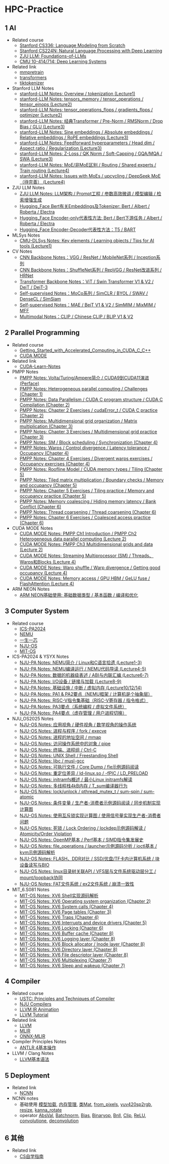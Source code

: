# HPC-Practice

## 1 AI 

- Related course
  - [Stanford CS336: Language Modeling from Scratch](https://stanford-cs336.github.io/spring2025/)
  - [Stanford CS224N: Natural Language Processing with Deep Learning](http://web.stanford.edu/class/cs224n/index.html)
  - [ZJU LLM: Foundations-of-LLMs](https://github.com/ZJU-LLMs/Foundations-of-LLMs)
  - [CMU 10-414/714: Deep Learning Systems](https://dlsyscourse.org/)
- Related link
  - [mmpretrain](https://github.com/open-mmlab/mmpretrain/tree/main)
  - [transformers](https://github.com/huggingface/transformers)
  - [tiktokenizer](https://tiktokenizer.vercel.app)
- Stanford LLM Notes
  - [stanford-LLM Notes: Overview / tokenization (Lecture1)](./course/AI/CS336/stanford_LLM_notes_01_Overview_tokenization.md)
  - [stanford-LLM Notes: tensors_memory / tensor_operations / tensor_einops (Lecture2)](./course/AI/CS336/stanford_LLM_notes_02_PyTorch_resource_accounting_Part_1.md)
  - [stanford-LLM Notes: tensor_operations_flops / gradients_flops / optimizer (Lecture2)](./course/AI/CS336/stanford_LLM_notes_02_PyTorch_resource_accounting_Part_2.md)
  - [stanford-LLM Notes: 经典Transformer / Pre-Norm / RMSNorm / Drop Bias / GLU (Lecture3)](./course/AI/CS336/stanford_LLM_notes_03_Architectures_hyperparameters_Part_1.md)
  - [stanford-LLM Notes: Sine embeddings / Absolute embeddings / Relative embeddings / RoPE embeddings (Lecture3)](./course/AI/CS336/stanford_LLM_notes_03_Architectures_hyperparameters_Part_2.md)
  - [stanford-LLM Notes: Feedforward hyperparameters / Head dim / Aspect ratio / Regularization (Lecture3)](./course/AI/CS336/stanford_LLM_notes_03_Architectures_hyperparameters_Part_3.md)
  - [stanford-LLM Notes: Z-Loss / QK Norm / Soft-Capping / GQA/MQA / SWA (Lecture3)](./course/AI/CS336/stanford_LLM_notes_03_Architectures_hyperparameters_Part_4.md)
  - [stanford-LLM Notes: MoE/非MoE区别 / Routing / Shared experts / Train routing (Lecture4)](./course/AI/CS336/stanford_LLM_notes_04_Mixture_of_expert_Part_1.md)
  - [stanford-LLM Notes: Issues with MoEs / upcycling / DeepSeek MoE（待完善） (Lecture4)](./course/AI/CS336/stanford_LLM_notes_04_Mixture_of_expert_Part_2.md)
- ZJU LLM Notes
  - [ZJU LLM Notes: LLM架构 / Prompt工程 / 参数高效微调 / 模型编辑 / 检索增强生成](./course/AI/ZJU_LLM/LLM_notes_01_LLM基础.md)
  - [Hugging_Face Bert有关Embeddings及Tokenizer: Bert / Albert / Roberta / Electra](./course/AI/ZJU_LLM/LLM_notes_02_Hugging_Face_Bert有关Embeddings及Tokenizer.md)
  - [Hugging_Face Encoder-only代表性方法: Bert / Bert下游任务 / Albert / Roberta / Electra](./course/AI/ZJU_LLM/LLM_notes_03_Hugging_Face_Bert有关模型架构.md)
  - [Hugging_Face Encoder-Decoder代表性方法：T5 / BART](./course/AI/ZJU_LLM/LLM_notes_04_Hugging_Face_T5_BART.md)
- MLSys Notes
  - [CMU-DLSys Notes: Key elements / Learning objects / Tips for AI tools (Lecture1)](./course/AI/CMU_10-414-714/CMU-DLSys_notes_01_Introduction_Logistics.md)
- CV Notes
  - [CNN Backbone Notes：VGG / ResNet / MobileNet系列 / Inception系列](./course/AI/CV/CV_notes_01_经典CNN_Backbone.md)
  - [CNN Backbone Notes：ShuffleNet系列 / RepVGG / ResNet改进系列 / HRNet](./course/AI/CV/CV_notes_02_经典CNN_Backbone.md)
  - [Transformer Backbone Notes：ViT / Swin Transformer V1 & V2 / DeiT / DeiT-3](./course/AI/CV/CV_notes_03_经典Transformer_Backbone.md)
  - [Self-supervised Notes：MoCo系列 / SimCLR / BYOL / SWAV / DenseCL / SimSiam](./course/AI/CV/CV_notes_04_经典对比学习自监督算法.md)
  - [Self-supervised Notes：MAE / BeiT V1 & V2 / SimMIM / MixMIM / MFF](./course/AI/CV/CV_notes_05_经典MIM自监督算法.md)
  - [Multimodal Notes：CLIP / Chinese CLIP / BLIP V1 & V2](./course/AI/CV/CV_notes_06_经典多模态自监督算法.md)

## 2 Parallel Programming

- Related course
  - [Getting_Started_with_Accelerated_Computing_in_CUDA_C_C++](https://learn.nvidia.com/courses/course-detail?course_id=course-v1:DLI+C-AC-01+V1/)
  - [CUDA MODE](https://github.com/gpu-mode/lectures)
- Related link
  - [CUDA-Learn-Notes](https://github.com/DefTruth/cuda-learn-notes)
- PMPP Notes 
  - [PMPP Notes: Volta/Turing/Ampere简介 / CUDA9到CUDA11演进 (Perface)](./course/CUDA/PMPP/PMPP_notes_01_Perface.md)
  - [PMPP Notes: Heterogeneous parallel computing / Challenges (Chapter 1)](./course/CUDA/PMPP/PMPP_notes_02_Introduce.md)
  - [PMPP Notes: Data Parallelism / CUDA C program structure / CUDA C Compilation (Chapter 2)](./course/CUDA/PMPP/PMPP_notes_03_Heterogeneous_data_parallel_computing.md)
  - [PMPP Notes: Chapter 2 Exercises / cudaError_t / CUDA C practice (Chapter 2)](./course/CUDA/PMPP/PMPP_notes_03_chapter_2_exercise.md)
  - [PMPP Notes: Multidimensional grid organization / Matrix multiplication (Chapter 3)](./course/CUDA/PMPP/PMPP_notes_04_Multidimensional_grids_and_data.md)
  - [PMPP Notes: Chapter 3 Exercises / Multidimensional grid practice (Chapter 3)](./course/CUDA/PMPP/PMPP_notes_04_chapter_3_exercise.md)
  - [PMPP Notes: SM / Block scheduling / Synchronization (Chapter 4)](./course/CUDA/PMPP/PMPP_notes_05_Architecture_of_a_modern_GPU.md)
  - [PMPP Notes: Warps / Control divergence / Latency tolerance / Occupancy (Chapter 4)](./course/CUDA/PMPP/PMPP_notes_05_Warps_and_SIMD_hardware.md)
  - [PMPP Notes: Chapter 4 Exercises / Divergent warps exercises / Occupancy exercises (Chapter 4)](./course/CUDA/PMPP/PMPP_notes_05_chapter_4_exercise.md)
  - [PMPP Notes: Roofline Model / CUDA memory types / Tiling (Chapter 5)](./course/CUDA/PMPP/PMPP_notes_06_Memory_architecture.md)
  - [PMPP Notes: Tiled matrix multiplication / Boundary checks / Memory and occupancy (Chapter 5)](./course/CUDA/PMPP/PMPP_notes_06_Tiled_matrix_multiplication.md)
  - [PMPP Notes: Chapter 5 Exercises / Tiling practice / Memory and occupancy practice (Chapter 5)](./course/CUDA/PMPP/PMPP_notes_06_chapter_5_exercise.md)
  - [PMPP Notes: Memory coalescing / Hiding memory latency / Bank Conflict (Chapter 6)](./course/CUDA/PMPP/PMPP_notes_07_Memory_coalescing.md)
  - [PMPP Notes: Thread coarsening / Thread coarsening (Chapter 6)](./course/CUDA/PMPP/PMPP_notes_07_Thread_coarsening.md)
  - [PMPP Notes: Chapter 6 Exercises / Coalesced access practice (Chapter 6)](./course/CUDA/PMPP/PMPP_notes_07_chapter_6_exercise.md)
- CUDA MODE Notes
  - [CUDA MODE Notes: PMPP Ch1 Introduction / PMPP Ch2 Heterogeneous data parallel computing (Lecture 2)](./course/CUDA/CUDA_MODE/CUDA_MODE_notes_01_PMPP_Ch1-2.md) 
  - [CUDA MODE Notes: PMPP Ch3 Multidimensional grids and data (Lecture 2)](./course/CUDA/CUDA_MODE/CUDA_MODE_notes_01_PMPP_Ch3.md) 
  - [CUDA MODE Notes: Streaming Multiprocessor (SM) / ​Threads、Warps和Blocks (Lecture 4)](./course/CUDA/CUDA_MODE/CUDA_MODE_notes_02_PMPP_Ch4_Part1.md) 
  - [CUDA MODE Notes: Warp shuffle / Warp divergence / Getting good occupancy (Lecture 4)](./course/CUDA/CUDA_MODE/CUDA_MODE_notes_02_PMPP_Ch4_Part2.md) 
  - [CUDA MODE Notes: Memory access / GPU HBM / GeLU fuse / FlashAttention (Lecture 4)](./course/CUDA/CUDA_MODE/CUDA_MODE_notes_02_PMPP_Ch5.md) 
- ARM NEON Notes
  - [ARM NEON基础使用: 基础数据类型 / 基本函数 / 编译和优化](./course/ARM/notes/ARM_NEON_notes_01_NEON基本操作.md)

## 3 Computer System 
  
- Related course
  - [ICS-PA2024](http://www.why.ink:8080/ICS/2024/Main_Page)
  - [NEMU](https://ysyx.oscc.cc/docs/ics-pa/)
  - [一生一芯](https://ysyx.oscc.cc/)
  - [NJU-OS](https://jyywiki.cn/OS/2025/)
  - [MIT-OS](https://pdos.csail.mit.edu/6.828/2024/index.html)
- ICS-PA2024 & YSYX Notes
  - [NJU-PA Notes: NEMU简介 / Linux和C语言拾遗 (Lecture1-3)](./course/Computer_System/notes/PA_ICS2024_notes_01_NEMU简介_Linux和C语言拾遗.md)
  - [NJU-PA Notes: NEMU编译运行 / NEMU代码导读 (Lecture4-5)](./course/Computer_System/notes/PA_ICS2024_notes_02_NEMU编译运行_NEMU代码导读.md)
  - [NJU-PA Notes: 数据的机器级表述 / ABI与内联汇编 (Lecture6-7)](./course/Computer_System/notes/PA_ICS2024_notes_03_数据的机器级表述_ABI与内联汇编.md)
  - [NJU-PA Notes: I/O设备 / 链接与加载 (Lecture8-9)](./course/Computer_System/notes/PA_ICS2024_notes_04_IO设备_链接与加载.md)
  - [NJU-PA Notes: 基础设施 / 中断 / 虚拟内存 (Lecture10/12/14)](./course/Computer_System/notes/PA_ICS2024_notes_05_基础设施_中断_虚拟内存.md)
  - [NJU-PA Notes: PA1 & PA2要点（NEMU框架 / 计算机是个抽象层）](./course/Computer_System/notes/YSYX_notes_01_PA1&PA2要点.md)
  - [NJU-PA Notes: RISC-V指令集基础（RISC-V寄存器 / 指令格式）](./course/Computer_System/notes/YSYX_notes_02_RISCV指令集基础.md)
  - [NJU-PA Notes: PA3要点（系统编程 / 虚拟文件系统）](./course/Computer_System/notes/YSYX_notes_03_PA3要点.md)
  - [NJU-PA Notes: PA4要点（虚存管理 / 用户进程切换）](./course/Computer_System/notes/YSYX_notes_04_PA4要点.md)
- NJU_OS2025 Notes
  - [NJU-OS Notes: 应用视角 / 硬件视角 / 数学视角的操作系统](./course/OS/NJU_OS2025/NJU_OS_notes_01_绪论.md)
  - [NJU-OS Notes: 进程与程序 / fork / execve](./course/OS/NJU_OS2025/NJU_OS_notes_02_进程与程序.md)
  - [NJU-OS Notes: 进程的地址空间 / mmap](./course/OS/NJU_OS2025/NJU_OS_notes_03_进程的地址空间.md)
  - [NJU-OS Notes: 访问操作系统中的对象 / pipe](./course/OS/NJU_OS2025/NJU_OS_notes_04_访问操作系统中的对象.md)
  - [NJU-OS Notes: 终端、进程组 / Ctrl-C](./course/OS/NJU_OS2025/NJU_OS_notes_05_终端、进程组.md)
  - [NJU-OS Notes: UNIX Shell / Freestanding Shell](./course/OS/NJU_OS2025/NJU_OS_notes_06_UNIX_Shell.md)
  - [NJU-OS Notes: libc / musl-gcc](./course/OS/NJU_OS2025/NJU_OS_notes_07_libc原理与实现.md)
  - [NJU-OS Notes: 可执行文件 / Core Dump / fle示例源码阅读](./course/OS/NJU_OS2025/NJU_OS_notes_08_可执行文件、静态链接和加载.md)
  - [NJU-OS Notes: 重定位差异 / ld-linux.so / -fPIC / LD_PRELOAD](./course/OS/NJU_OS2025/NJU_OS_notes_09_动态链接和加载.md)
  - [NJU-OS Notes: initramfs概述 / 最小Linux initramfs解读](./course/OS/NJU_OS2025/NJU_OS_notes_10_操作系统上的应用生态世界.md)
  - [NJU-OS Notes: 多线程栈4kB内存 / T_sum编译器行为](./course/OS/NJU_OS2025/NJU_OS_notes_11_多处理器编程.md)
  - [NJU-OS Notes: lock/unlock / pthread_mutex_t / sum-spin / sum-atomic](./course/OS/NJU_OS2025/NJU_OS_notes_12_并发编程：互斥.md)
  - [NJU-OS Notes: 条件变量 / 生产者-消费者示例源码阅读 / 同步机制实现计算图](./course/OS/NJU_OS2025/NJU_OS_notes_13_并发编程：条件变量.md)
  - [NJU-OS Notes: 使用互斥锁实现计算图 / 使用信号量实现生产者-消费者问题](./course/OS/NJU_OS2025/NJU_OS_notes_14_并发编程：信号量.md)
  - [NJU-OS Notes: 死锁 / Lock Ordering / lockdep示例源码解读 / Atomicity/Order Violation](./course/OS/NJU_OS2025/NJU_OS_notes_15_并发bug及应对.md)
  - [NJU-OS Notes: OpenMP基本 / Perf基本 / SIMD指令集发展史](./course/OS/NJU_OS2025/NJU_OS_notes_16_真实世界的并发编程.md)
  - [NJU-OS Notes: file_operations / launcher示例源码分析 / ioctl基本 / kvm示例源码解析](./course/OS/NJU_OS2025/NJU_OS_notes_17_设备和驱动程序.md)
  - [NJU-OS Notes: FLASH、DDR对比 / SSD/优盘/TF卡内计算机系统 / 块设备读写与BIO](./course/OS/NJU_OS2025/NJU_OS_notes_18_存储设备原理.md)
  - [NJU-OS Notes: linux目录树关联API / VFS层与文件系统驱动层分工 / mount/loopback协同](./course/OS/NJU_OS2025/NJU_OS_notes_19_目录树管理API.md)
  - [NJU-OS Notes: FAT文件系统 / ex2文件系统 / 崩溃一致性](./course/OS/NJU_OS2025/NJU_OS_notes_20_文件系统实现.md)
- MIT_6.S081 Notes
  - [MIT-OS Notes: XV6 Shell实现源码解析](./course/OS/MIT_6.S081/MIT_XV6_notes_01_XV6_Shell.md)
  - [MIT-OS Notes: XV6 Operating system organization (Chapter 2)](./course/OS/MIT_6.S081/MIT_XV6_notes_02_XV6_Operating_system_organization.md)
  - [MIT-OS Notes: XV6 System calls (Chapter 4)](./course/OS/MIT_6.S081/MIT_XV6_notes_03_XV6_System_calls.md)
  - [MIT-OS Notes: XV6 Page tables (Chapter 3)](./course/OS/MIT_6.S081/MIT_XV6_notes_04_XV6_Page_tables.md)
  - [MIT-OS Notes: XV6 Traps (Chapter 4)](./course/OS/MIT_6.S081/MIT_XV6_notes_05_XV6_Traps.md)
  - [MIT-OS Notes: XV6 Interrupts and device drivers (Chapter 5)](./course/OS/MIT_6.S081/MIT_XV6_notes_06_XV6_Interrupts_and_device_drivers.md)
  - [MIT-OS Notes: XV6 Locking (Chapter 6)](./course/OS/MIT_6.S081/MIT_XV6_notes_07_XV6_Locking.md)
  - [MIT-OS Notes: XV6 Buffer cache (Chapter 8)](./course/OS/MIT_6.S081/MIT_XV6_notes_08_XV6_Buffer_cache.md)
  - [MIT-OS Notes: XV6 Logging layer (Chapter 8)](./course/OS/MIT_6.S081/MIT_XV6_notes_08_XV6_Logging_layer.md)
  - [MIT-OS Notes: XV6 Block allocator / Inode layer (Chapter 8)](./course/OS/MIT_6.S081/MIT_XV6_notes_08_XV6_Inode_layer.md)
  - [MIT-OS Notes: XV6 Directory layer (Chapter 8)](./course/OS/MIT_6.S081/MIT_XV6_notes_08_XV6_Directory_layer.md)
  - [MIT-OS Notes: XV6 File descriptor layer (Chapter 8)](./course/OS/MIT_6.S081/MIT_XV6_notes_08_XV6_File_descriptor_layer.md)
  - [MIT-OS Notes: XV6 Multiplexing (Chapter 7)](./course/OS/MIT_6.S081/MIT_XV6_notes_09_XV6_Multiplexing.md)
  - [MIT-OS Notes: XV6 Sleep and wakeup (Chapter 7)](./course/OS/MIT_6.S081/MIT_XV6_notes_09_XV6_Sleep_wakeup.md)
## 4 Compiler
- Related course
  - [USTC: Principles and Techniques of Compiler](https://ustc-compiler-principles.github.io/2023/)
  - [NJU Compilers](http://docs.compilers.cpl.icu/#/)
  - [LLVM IR Animation](https://blog.piovezan.ca/compilers/llvm_ir_animation/llvm_ir.html)
  - [LLVM Tutorial](https://llvm.org/docs/tutorial/)
- Related link
  - [LLVM](https://llvm.org/)
  - [MLIR](https://mlir.llvm.org/getting_started/)
  - [ONNX-MLIR](https://github.com/onnx/onnx-mlir)
- Compiler Principles Notes
  - [ANTLR 4基本操作](./course/Compiler/notes/Compiler_notes_01_ANTLR_4基本操作.md)
- LLVM / Clang Notes
  - [LLVM基本语法](./course/Compiler/notes/LLVM_notes_01_LLVM基本语法.md)

## 5 Deployment

- Related link 
  - [NCNN](https://github.com/Tencent/ncnn)
- NCNN notes
  - 基础使用
  [模型加载](./deployment/ncnn/notes/NCNN源码分析01-ncnn模型加载.md), 
  [内存管理](./deployment/ncnn/notes/NCNN源码分析02-CPU内存管理.md), 
  [类Mat](./deployment/ncnn/notes/NCNN源码分析03-类Mat.md), 
  [from_pixels](./deployment/ncnn/notes/NCNN源码分析04-图像处理函数之from_pixels.md), 
  [yuv420sp2rgb](./deployment/ncnn/notes/NCNN源码分析04-图像处理函数之yuv420sp2rgb.md), 
  [resize](./deployment/ncnn/notes/NCNN源码分析04-图像处理函数之resize.md), 
  [kanna_rotate](./deployment/ncnn/notes/NCNN源码分析04-图像处理函数之kanna_rotate.md)
  - operator
  [AbsVal](./deployment/ncnn/notes/NCNN源码分析05-激活函数之absval算子.md), 
  [Batchnorm](./deployment/ncnn/notes/NCNN源码分析05-激活函数之bn算子.md), 
  [Bias](./deployment/ncnn/notes/NCNN源码分析05-激活函数之bias算子.md), 
  [Binaryop](./deployment/ncnn/notes/NCNN源码分析05-激活函数之binaryop算子.md), 
  [Bnll](./deployment/ncnn/notes/NCNN源码分析05-激活函数之bnll算子.md), 
  [Clip](./deployment/ncnn/notes/NCNN源码分析05-激活函数之clip算子.md), 
  [ReLU](./deployment/ncnn/notes/NCNN源码分析05-激活函数之relu算子.md), 
  [convolutione](./deployment/ncnn/notes/NCNN源码分析06-convolution与convolutiondepthwise基础实现.md), [deconvolution](./deployment/ncnn/notes/NCNN源码分析06-deconvolution与deconvolutiondepthwise基础实现.md)

## 6 其他
- Related link
  - [CS自学指南](https://csdiy.wiki/)






